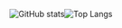 
![GitHub stats](https://github-readme-stats.vercel.app/api?username=SabrinaRoses&show_icons=true&&bg_color=00000000&count_private=true)![Top Langs](https://github-readme-stats.vercel.app/api/top-langs/?username=SabrinaRoses&layout=compact&show_icons=true&bg_color=00000000)

